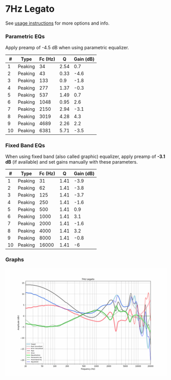 # 7Hz Legato
See [usage instructions](https://github.com/jaakkopasanen/AutoEq#usage) for more options and info.

### Parametric EQs
Apply preamp of -4.5 dB when using parametric equalizer.

|   # | Type    |   Fc (Hz) |    Q |   Gain (dB) |
|-----|---------|-----------|------|-------------|
|   1 | Peaking |        34 | 2.54 |         0.7 |
|   2 | Peaking |        43 | 0.33 |        -4.6 |
|   3 | Peaking |       133 | 0.9  |        -1.8 |
|   4 | Peaking |       277 | 1.37 |        -0.3 |
|   5 | Peaking |       537 | 1.49 |         0.7 |
|   6 | Peaking |      1048 | 0.95 |         2.6 |
|   7 | Peaking |      2150 | 2.94 |        -3.1 |
|   8 | Peaking |      3019 | 4.28 |         4.3 |
|   9 | Peaking |      4689 | 2.26 |         2.2 |
|  10 | Peaking |      6381 | 5.71 |        -3.5 |

### Fixed Band EQs
When using fixed band (also called graphic) equalizer, apply preamp of **-3.1 dB** (if available) and set gains manually with these parameters.

|   # | Type    |   Fc (Hz) |    Q |   Gain (dB) |
|-----|---------|-----------|------|-------------|
|   1 | Peaking |        31 | 1.41 |        -3.9 |
|   2 | Peaking |        62 | 1.41 |        -3.8 |
|   3 | Peaking |       125 | 1.41 |        -3.7 |
|   4 | Peaking |       250 | 1.41 |        -1.6 |
|   5 | Peaking |       500 | 1.41 |         0.9 |
|   6 | Peaking |      1000 | 1.41 |         3.1 |
|   7 | Peaking |      2000 | 1.41 |        -1.6 |
|   8 | Peaking |      4000 | 1.41 |         3.2 |
|   9 | Peaking |      8000 | 1.41 |        -0.8 |
|  10 | Peaking |     16000 | 1.41 |        -6   |

### Graphs
![](./7Hz%20Legato.png)
